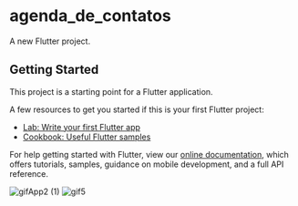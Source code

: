 # agenda_de_contatos

A new Flutter project.

## Getting Started

This project is a starting point for a Flutter application.

A few resources to get you started if this is your first Flutter project:

- [Lab: Write your first Flutter app](https://flutter.dev/docs/get-started/codelab)
- [Cookbook: Useful Flutter samples](https://flutter.dev/docs/cookbook)

For help getting started with Flutter, view our
[online documentation](https://flutter.dev/docs), which offers tutorials,
samples, guidance on mobile development, and a full API reference.


![gifApp2 (1)](https://user-images.githubusercontent.com/45888235/110666958-89b8a380-81a8-11eb-8fab-90639ca5914e.gif)
![gif5](https://user-images.githubusercontent.com/45888235/110671075-e0c07780-81ac-11eb-8b7b-af7da858876a.gif)


